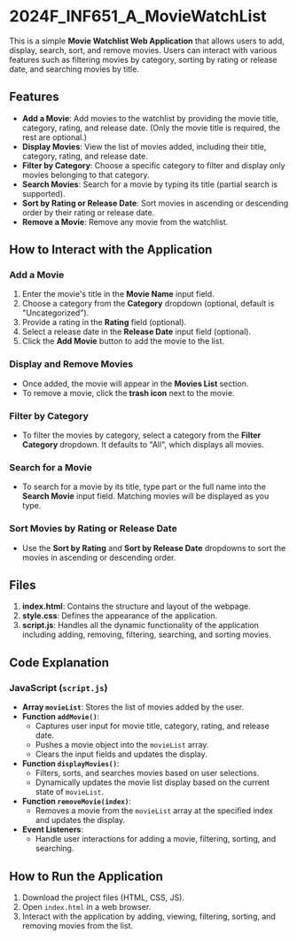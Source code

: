 # 2024F_INF651_A_MovieWatchList

This is a simple **Movie Watchlist Web Application** that allows users to add, display, search, sort, and remove movies. Users can interact with various features such as filtering movies by category, sorting by rating or release date, and searching movies by title.

## Features

- **Add a Movie**: Add movies to the watchlist by providing the movie title, category, rating, and release date. (Only the movie title is required, the rest are optional.)
- **Display Movies**: View the list of movies added, including their title, category, rating, and release date.
- **Filter by Category**: Choose a specific category to filter and display only movies belonging to that category.
- **Search Movies**: Search for a movie by typing its title (partial search is supported).
- **Sort by Rating or Release Date**: Sort movies in ascending or descending order by their rating or release date.
- **Remove a Movie**: Remove any movie from the watchlist.
  
## How to Interact with the Application

### Add a Movie
1. Enter the movie's title in the **Movie Name** input field.
2. Choose a category from the **Category** dropdown (optional, default is "Uncategorized").
3. Provide a rating in the **Rating** field (optional).
4. Select a release date in the **Release Date** input field (optional).
5. Click the **Add Movie** button to add the movie to the list.

### Display and Remove Movies
- Once added, the movie will appear in the **Movies List** section.
- To remove a movie, click the **trash icon** next to the movie.

### Filter by Category
- To filter the movies by category, select a category from the **Filter Category** dropdown. It defaults to "All", which displays all movies.

### Search for a Movie
- To search for a movie by its title, type part or the full name into the **Search Movie** input field. Matching movies will be displayed as you type.

### Sort Movies by Rating or Release Date
- Use the **Sort by Rating** and **Sort by Release Date** dropdowns to sort the movies in ascending or descending order.

## Files

1. **index.html**: Contains the structure and layout of the webpage.
2. **style.css**: Defines the appearance of the application.
3. **script.js**: Handles all the dynamic functionality of the application including adding, removing, filtering, searching, and sorting movies.

## Code Explanation

### JavaScript (`script.js`)

- **Array `movieList`**: Stores the list of movies added by the user.
- **Function `addMovie()`**: 
    - Captures user input for movie title, category, rating, and release date.
    - Pushes a movie object into the `movieList` array.
    - Clears the input fields and updates the display.
- **Function `displayMovies()`**: 
    - Filters, sorts, and searches movies based on user selections.
    - Dynamically updates the movie list display based on the current state of `movieList`.
- **Function `removeMovie(index)`**: 
    - Removes a movie from the `movieList` array at the specified index and updates the display.
- **Event Listeners**: 
    - Handle user interactions for adding a movie, filtering, sorting, and searching.

## How to Run the Application

1. Download the project files (HTML, CSS, JS).
2. Open `index.html` in a web browser.
3. Interact with the application by adding, viewing, filtering, sorting, and removing movies from the list.

